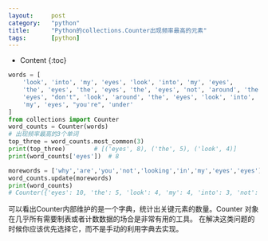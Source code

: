 ```yaml
---
layout:		post
category:	"python"
title:		"Python的collections.Counter出现频率最高的元素"
tags:		[python]
---
```

- Content
{:toc}


```python
words = [
    'look', 'into', 'my', 'eyes', 'look', 'into', 'my', 'eyes',
    'the', 'eyes', 'the', 'eyes', 'the', 'eyes', 'not', 'around', 'the',
    'eyes', "don't", 'look', 'around', 'the', 'eyes', 'look', 'into',
    'my', 'eyes', "you're", 'under'
]
from collections import Counter
word_counts = Counter(words)
# 出现频率最高的3个单词
top_three = word_counts.most_common(3)
print(top_three)        # [('eyes', 8), ('the', 5), ('look', 4)]
print(word_counts['eyes'])  # 8

morewords = ['why','are','you','not','looking','in','my','eyes','eyes']
word_counts.update(morewords)
print(word_counts)
# Counter({'eyes': 10, 'the': 5, 'look': 4, 'my': 4, 'into': 3, 'not': 2, 'around': 2, "don't": 1, "you're": 1, 'under': 1, 'why': 1, 'are': 1, 'you': 1, 'looking': 1, 'in': 1})
```

可以看出Counter内部维护的是一个字典，统计出关键元素的数量。Counter 对象在几乎所有需要制表或者计数数据的场合是非常有用的工具。 在解决这类问题的时候你应该优先选择它，而不是手动的利用字典去实现。
